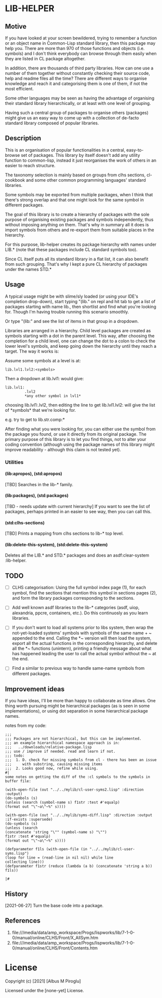 # LIB-HELPER

## Motive
If you have looked at your screen bewildered, trying to remember a
function or an object name in Common-Lisp standard library, then this package
may help you. There are more than 970 of those functions and objects (i.e. symbols) and
I don't think everybody can browse through them easily when they are listed
in CL package altogether.

In addition, there are thousands of third party libraries. How can one use
a number of them together without constantly checking their source code, help and
readme files all the time? There are different ways to organise knowledge and reach
it and categorising them is one of them, if not the most efficient.

Some other languages may be seen as having the advantage of organising their
standard library hierarchically, or at least with one level of grouping.

Having such a central group of packages to organise others (packages) might give us an
easy way to come up with a collection of de-facto standard library composed of
popular libraries.

## Description
This is an organisation of popular functionalities in a central, easy-to-browse
set of packages. This library by itself doesn't add any utility function to common-lisp, 
instead it just reorganises the work of others in an easier to reach structure.

The taxonomy selection is mainly based on groups from clhs sections, cl-cookbook and some other common programming languages' standard libraries.

Some symbols may be exported from multiple packages, when I think that
there's strong overlap and that one might look for the same symbol in
different packages.

The goal of this library is to create a hierarchy of packages with the sole purpose of organising existing packages and symbols independently, thus without imposing anything on them. That's why in summary all it does is import symbols from others and re-export them from suitable places in the hierarchy.

For this purpose, lib-helper creates its package hierarchy with names under LIB.* (note that these packages include CL standard symbols too).

Since CL itself puts all its standard library in a flat list, it can also benefit from such grouping. That's why I kept a pure CL hierarchy of packages under the names STD.*


## Usage
A typical usage might be with slime/sly loaded (or using your IDE's completion drop-down), start typing "(lib." on repl and hit tab to get a list of packages starting with name lib., then shortlist and find what you're looking for. Though I'm having trouble running this scenario smoothly.

Or type "(lib:" and see the list of items in that group in a dropdown.


Libraries are arranged in a hierarchy. Child level packages are created as symbols starting with a dot in the parent level. This way, after choosing the completion for a child level, one can change the dot to a colon to check the lower level's symbols, and keep going down the hierarchy until they reach a target. The way it works is:

Assume some symbols at a level is at: 

    lib.lvl1.lvl2:<symbols>

Then a dropdown at lib.lvl1: would give:
    
    lib.lvl1:
             .lvl2
             *any other symbol in lvl1*

choosing lib.lvl1:.lvl2, then editing the line to get lib.lvl1.lvl2: will give the list of \*symbols\* that we're looking for.

e.g. try to get to lib.str.comp:*

After finding what you were looking for, you can either use the symbol from the package you found, or use it directly from its original package. The primary purpose of this library is to let you find things, not to alter your coding convention (although using the package names of this library might improve readability - although this claim is not tested yet).

### Utilities

#### (lib:apropos), (std:apropos)
[TBD] Searches in the lib-* family.

#### (lib:packages), (std:packages)
[TBD - needs update with current hierarchy] If you want to see the list of packages, perhaps printed in an easier to see way, then you can call this.

#### (std:clhs-sections)
[TBD] Prints a mapping from clhs sections to lib-* top level.

#### (lib:delete-this-system), (std:delete-this-system)
Deletes all the LIB.* and STD.* packages and does an asdf:clear-system :lib-helper.

## TODO

- [ ] CLHS categorisation: Using the full symbol index page (1), for each symbol, find the sections that mention this symbol in sections pages (2), and form the library packages corresponding to the sections.
- [ ] Add well known asdf libraries to the lib-* categories (asdf, uiop, alexandria, ppcre, containers, etc.). Do this continuosly as you learn libraries.
- [ ] If you don't want to load all systems prior to libs system, then wrap the not-yet-loaded systems' symbols with symbols of the same name + ~ appended to the end. Calling the \*~ version will then load the system, export all the actual functions in the corresponding hierarchy, and delete all the \*~ functions (unintern), printing a friendly message about what has happened leading the user to call the actual symbol without the ~ at the end.
- [ ] Find a similar to previous way to handle same-name symbols from different packages.


## Improvement ideas
If you have ideas, I'll be more than
happy to collaborate as time allows. One thing worth pursuing might be
hierarchical packages (as is seen in some implementations), or using dot separation
in some hierarchical package names.

notes from my code:

	;;;
	;;; Packages are not hierarchical, but this can be implemented.
	;;; an example hierarchical namespace approach is in:
	;;;	  ../downloads/relative-package.lisp
	;;; use / improve if needed. read and learn if not.
	;;; todo:
	;;;  1. D. check for missing symbols from cl - there has been an issue
	;;;	    with substring, causing missing items
	;;;  2. Looks good now, refine while using.
	#|
	some notes on getting the diff of the :cl symbols to the symbols in buffer file:
	
	(with-open-file (out "../../mylib/cl-user-syms2.lisp" :direction :output)
	(do-symbols (s) 
	(unless (search (symbol-name s) f1str :test #'equalp) 
	(format out "\"~a\"~%" s))))
	
	(with-open-file (out "../../mylib/syms-diff.lisp" :direction :output
	:if-exists :supersede)
	(do-symbols (s) 
	(unless (search
	(concatenate 'string "\"" (symbol-name s) "\"")
	f1str :test #'equalp) 
	(format out "\"~a\"~%" s))))
	
	(defparameter f1ls (with-open-file (in "../../mylib/cl-user-syms.lisp")
	(loop for line = (read-line in nil nil) while line
	collecting line)))
	(defparameter f1str (reduce (lambda (a b) (concatenate 'string a b)) f1ls))
	
	|#


## History

[2021-06-27]
Turn the base code into a package.

## References
1. file:///media/data/amp_workspace/Progs/lispworks/lib/7-1-0-0/manual/online/CLHS/Front/X_AllSym.htm
2. file:///media/data/amp_workspace/Progs/lispworks/lib/7-1-0-0/manual/online/CLHS/Front/Contents.htm

# License

Copyright (c) [2021] [Albus M Piroglu]

Licensed under the [none-yet] License.
